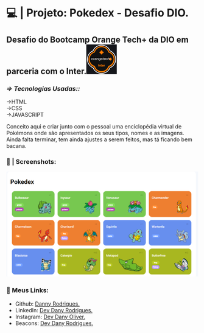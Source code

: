 # 💻 | Projeto: Pokedex - Desafio DIO.

## Desafio do Bootcamp Orange Tech+ da DIO em parceria com o Inter.![logo_orange_tech](https://github.com/DannyRodrygues/pokedex/blob/main/POKEDEX/imga/logo_orange_tech%20(1).png?raw=true)

### *=> Tecnologias Usadas::*

  ->HTML<br>
  ->CSS<br>
  ->JAVASCRIPT<br>

Conceito aqui e criar junto com o pessoal uma enciclopédia virtual de Pokémons onde são apresentados os seus tipos, nomes e as imagens. Ainda falta terminar, tem ainda ajustes a serem feitos, mas tá ficando bem bacana.

 ### 📱 | Screenshots:<br>  
 
 ![divulgacao](https://github.com/DannyRodrygues/pokedex/blob/main/POKEDEX/imga/divulgacao.png?raw=true)
 
 ### 🔗 Meus Links:

- Github: [Danny Rodrigues.](https://github.com/DannyRodrygues)
- LinkedIn: [Dev Dany Rodrigues.](https://www.linkedin.com/in/devdanyrodrigues/)
- Instagram: [Dev Dany Oliver.](https://www.instagram.com/https://www.instagram.com/dev_danyoliver//)
- Beacons: [Dev Dany Rodrigues.](beacons.ai/devdanyrodrigues)




